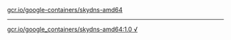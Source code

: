 [gcr.io/google-containers/skydns-amd64](https://hub.docker.com/r/abcz/skydns-amd64/tags/) 

----
[gcr.io/google_containers/skydns-amd64:1.0 √](https://hub.docker.com/r/abcz/skydns-amd64/tags/)

